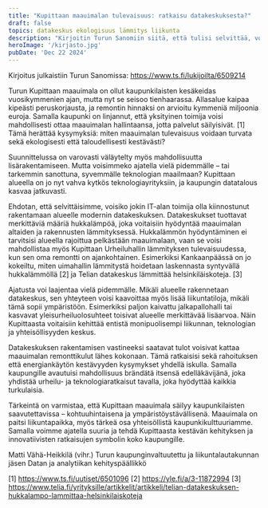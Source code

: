 ```yaml
---
title: "Kupittaan maauimalan tulevaisuus: ratkaisu datakeskuksesta?"
draft: false
topics: datakeskus ekologisuus lämmitys liikunta
description: "Kirjoitin Turun Sanomiin siitä, että tulisi selvittää, voisiko datakeskuksen hukkalämmöllä lämmittää Kupittaan maauimalaa."
heroImage: '/kirjasto.jpg'
pubDate: 'Dec 22 2024'
---
```


Kirjoitus julkaistiin Turun Sanomissa: https://www.ts.fi/lukijoilta/6509214

Turun Kupittaan maauimala on ollut kaupunkilaisten kesäkeidas vuosikymmenien ajan, mutta nyt se seisoo tienhaarassa. Allasalue kaipaa kipeästi peruskorjausta, ja remontin hinnaksi on arvioitu kymmeniä miljoonia euroja. Samalla kaupunki on linjannut, että yksityinen toimija voisi mahdollisesti ottaa maauimalan hallintaansa, jotta palvelut säilyisivät. [1] Tämä herättää kysymyksiä: miten maauimalan tulevaisuus voidaan turvata sekä ekologisesti että taloudellisesti kestävästi?

Suunnittelussa on varovasti väläytelty myös mahdollisuutta lisärakentamiseen. Mutta voisimmeko ajatella vielä pidemmälle – tai tarkemmin sanottuna, syvemmälle teknologian maailmaan? Kupittaan alueella on jo nyt vahva kytkös teknologiayrityksiin, ja kaupungin datatalous kasvaa jatkuvasti.

Ehdotan, että selvittäisimme, voisiko jokin IT-alan toimija olla kiinnostunut rakentamaan alueelle modernin datakeskuksen. Datakeskukset tuottavat merkittäviä määriä hukkalämpöä, joka voitaisiin hyödyntää maauimalan altaiden ja rakennusten lämmityksessä. Hukkalämmön hyödyntäminen ei tarvitsisi alueella rajoittua pelkästään maauimalaan, vaan se voisi mahdollistaa myös Kupittaan Urheiluhallin lämmityksen tulevaisuudessa, kun sen oma remontti on ajankohtainen. Esimerkiksi Kankaanpäässä on jo kokeiltu, miten uimahallin lämmitystä hoidetaan laskennasta syntyvällä hukkalämmöllä [2] ja Telian datakeskus lämmittää helsinkiläiskoteja. [3]

Ajatusta voi laajentaa vielä pidemmälle. Mikäli alueelle rakennetaan datakeskus, sen yhteyteen voisi kaavoittaa myös lisää liikuntatiloja, mikäli tämä sopii ympäristöön. Esimerkiksi paljon kaivattu jalkapallohalli tai kasvavat yleisurheiluolosuhteet toisivat alueelle merkittävää lisäarvoa. Näin Kupittaasta voitaisiin kehittää entistä monipuolisempi liikunnan, teknologian ja yhteisöllisyyden keskus.

Datakeskuksen rakentamisen vastineeksi saatavat tulot voisivat kattaa maauimalan remonttikulut lähes kokonaan. Tämä ratkaisisi sekä rahoituksen että energiankäytön kestävyyden kysymykset yhdellä iskulla. Samalla kaupungille avautuisi mahdollisuus brändätä itsensä edelläkävijänä, joka yhdistää urheilu- ja teknologiaratkaisut tavalla, joka hyödyttää kaikkia turkulaisia.

Tärkeintä on varmistaa, että Kupittaan maauimala säilyy kaupunkilaisten saavutettavissa – kohtuuhintaisena ja ympäristöystävällisenä. Maauimala on paitsi liikuntapaikka, myös tärkeä osa yhteisöllistä kaupunkikulttuuriamme. Samalla voimme ajatella suuria ja tehdä Kupittaasta kestävän kehityksen ja innovatiivisten ratkaisujen symbolin koko kaupungille.

Matti Vähä-Heikkilä (vihr.)
Turun kaupunginvaltuutettu ja liikuntalautakunnan jäsen
Datan ja analytiikan kehityspäällikkö

[1] https://www.ts.fi/uutiset/6501096
[2] https://yle.fi/a/3-11872994
[3] https://www.telia.fi/yrityksille/artikkelit/artikkeli/telian-datakeskuksen-hukkalampo-lammittaa-helsinkilaiskoteja
